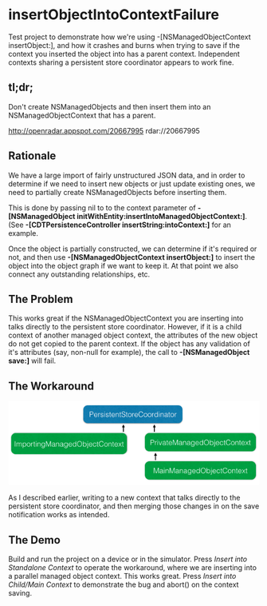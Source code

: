 # insertObjectIntoContextFailure

Test project to demonstrate how we're using -[NSManagedObjectContext insertObject:],
and how it crashes and burns when trying to save if the context you inserted the
object into has a parent context. Independent contexts sharing a persistent store
coordinator appears to work fine.

## tl;dr;

Don't create NSManagedObjects and then insert them into an NSManagedObjectContext
that has a parent.

http://openradar.appspot.com/20667995
rdar://20667995

## Rationale

We have a large import of fairly unstructured JSON data, and in order to
determine if we need to insert new objects or just update existing ones, we need
to partially create NSManagedObjects before inserting them.

This is done by passing nil to to the context parameter of
**-[NSManagedObject initWithEntity:insertIntoManagedObjectContext:]**.
(See **-[CDTPersistenceController insertString:intoContext:]** for an example.

Once the object is partially constructed, we can determine if it's required or not,
and then use **-[NSManagedObjectContext insertObject:]** to insert the object into
the object graph if we want to keep it. At that point we also connect any outstanding
relationships, etc.

## The Problem

This works great if the NSManagedObjectContext you are inserting into talks directly
to the persistent store coordinator.  However, if it is a child context of another
managed object context, the attributes of the new object do not get copied to the
parent context.  If the object has any validation of it's attributes (say, non-null for
example), the call to **-[NSManagedObject save:]** will fail.

## The Workaround

![Class Structure](images/ClassStructure.png "Classes")

As I described earlier, writing to a new context that talks directly to the persistent
store coordinator, and then merging those changes in on the save notification works
as intended.

## The Demo

Build and run the project on a device or in the simulator.  Press _Insert into Standalone Context_
to operate the workaround, where we are inserting into a parallel managed object context.
This works great.  Press _Insert into Child/Main Context_ to demonstrate the bug and
abort() on the context saving.

